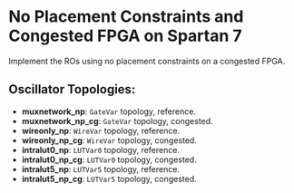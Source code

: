 # No Placement Constraints and Congested FPGA on Spartan 7

Implement the ROs using no placement constraints on a congested FPGA.

## Oscillator Topologies:

- **muxnetwork_np**: `GateVar` topology, reference.
- **muxnetwork_np_cg**: `GateVar` topology, congested.
- **wireonly_np**: `WireVar` topology, reference.
- **wireonly_np_cg**: `WireVar` topology, congested.
- **intralut0_np**: `LUTVar0` topology, reference.
- **intralut0_np_cg**: `LUTVar0` topology, congested.
- **intralut5_np**: `LUTVar5` topology, reference.
- **intralut5_np_cg**: `LUTVar5` topology, congested.